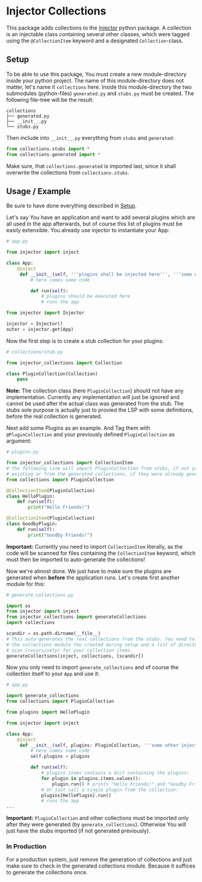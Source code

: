 # Injector Collections

This package adds collections to the
[Injector](https://github.com/python-injector/injector) python package. A
collection is an injectable class containing several other classes, which were
tagged using the `@CollectionItem` keyword and a designated `Collection`-class.

## Setup

To be able to use this package, You must create a new module-directory inside
your python project. The name of this module-directory does not matter, let's
name it `collections` here. Inside this module-directory the two submodules
(python-files) `generated.py` and `stubs.py` must be created. The following
file-tree will be the result:
```
collections
├── generated.py
├── __init__.py
└── stubs.py
```
Then include into `__init__.py` everything from `stubs` and `generated`:
```python
from collections.stubs import *
from collections.generated import *
```
Make sure, that `collections.generated` is imported last, since it shall
overwrite the collections from `collections.stubs`.

## Usage / Example

Be sure to have done everything described in [Setup](#setup).

Let's say You have an application and want to add several plugins which are all
used in the app afterwards, but of course this list of plugins must be easily
extensible. You already use injector to instantiate your App:

```python
# app.py

from injector import inject

class App:
    @inject
     def __init__(self, '''plugins shall be injected here''', '''some other injected classes'''):
         # here comes some code

         def run(self):
             # plugins should be executed here
             # runs the app

from injector import Injector

injector = Injector()
outer = injector.get(App)
```

Now the first step is to create a stub collection for your plugins:
``` python
# collections/stub.py

from injector_collections import Collection

class PluginCollection(Collection)
    pass
```
**Note:** The collection class (here `PluginCollection`) should not have any
implementation. Currently any implementation will just be ignored and cannot be
used after the actual class was generated from the stub. The stubs sole purpose
is actually just to provied the LSP with some definitions, before the real
collection is generated.

Next add some Plugins as an example. And Tag them with `@PluginCollection` and
your previously defined `PluginCollection` as argument:
```python
# plugins.py

from injector_collections import CollectionItem
# the following line will import PluginCollection from stubs, if not yet
# existing or from the generated collections, if they were already generated.
from collections import PluginCollection

@CollectionItem(PluginCollection)
class HelloPlugin:
    def run(self):
        print("Hello Friends!")

@CollectionItem(PluginCollection)
class GoodbyPlugin:
    def run(self):
        print("Goodby Friends!")
```

**Important:** Currently you need to import `CollectionItem` literally, as the
code will be scanned for files containing the `CollectionItem` keyword, which
must then be imported to auto-generate the collections!

Now we're almost done. We just have to make sure the plugins are generated when
**before** the application runs. Let's create first another module for this:
``` python
# generate_collections.py

import os
from injector import inject
from injector_collections import generateCollections
import collections

scandir = os.path.dirname(__file__)
# This auto-generates the real collections from the stubs. You need to provide
# the collections-module You created during setup and a list of directories to
# scan (recursively) for your collection items.
generateCollections(inject, collections, [scandir])
```

Now you only need to import `generate_collections` and of course the collection
itself to your `App` and use it:

```python
# app.py

import generate_collections
from collections import PluginCollection

from plugins import HelloPlugin

from injector import inject

class App:
    @inject
     def __init__(self, plugins: PluginCollection, '''some other injected classes'''):
         # here comes some code
         self.plugins = plugins

         def run(self):
             # plugins.items contains a dict containing the plugins:
             for plugin in plugins.items.values():
                 plugin.run() # prints "Hello Friends!" and "Goodby Friends!"
             # Or just call a single plugin from the collection:
             plugins[HelloPlugin].run()
             # runs the app
...
```
**Important:** `PluginCollection` and other collections must be imported only
after they were generated (by `generate_collections`). Otherwise You will just
have the stubs imported (if not generated previously).

### In Production

For a production system, just remove the generation of collections and just
make sure to check in the generated collections module. Because it suffices to
generate the collections once.
